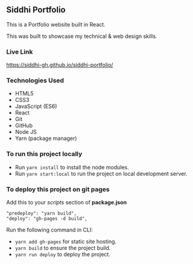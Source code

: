 ## Siddhi Portfolio

This is a Portfolio website built in React.

This was built to showcase my technical & web design skills.

### Live Link
https://siddhi-gh.github.io/siddhi-portfolio/

### Technologies Used
- HTML5
- CSS3
- JavaScript (ES6)
- React
- Git
- GitHub
- Node JS
- Yarn (package manager)

### To run this project locally
- Run `yarn install` to install the node modules.
- Run `yarn start:local` to run the project on local development server.

### To deploy this project on git pages
Add this to your _scripts_ section of **package.json**
```
"predeploy": "yarn build",
"deploy": "gh-pages -d build",
```

Run the following command in CLI:
- `yarn add gh-pages` for static site hosting.
- `yarn build` to ensure the project build.
- `yarn run deploy` to deploy the project.

